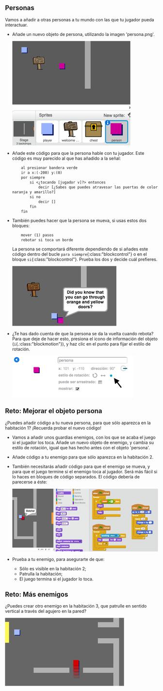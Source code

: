 ## Personas 

Vamos a añadir a otras personas a tu mundo con las que tu jugador pueda interactuar.

+ Añade un nuevo objeto de persona, utilizando la imagen 'persona.png'.

	![screenshot](images/world-person.png)

+ Añade este código para que la persona hable con tu jugador. Este código es muy parecido al que has añadido a la señal:

	```blocks
		al presionar bandera verde
		ir a x:(-200) y:(0)
		por siempre
   			si <¿tocando [jugador v]?> entonces
      			decir [¿Sabes que puedes atravesar las puertas de color naranja y amarillo?]
   			si no
      			decir []
   			fin
		fin
	```

+ También puedes hacer que la persona se mueva, si usas estos dos bloques:

	```blocks
		mover (1) pasos
		rebotar si toca un borde
	```

	La persona se comportará diferente dependiendo de si añades este código dentro del bucle `para siempre`{:class:"blockcontrol"} o en el bloque `si`{:class:"blockcontrol"}. Prueba los dos y decide cuál prefieres.

	![screenshot](images/world-person-test.png)

+ ¿Te has dado cuenta de que la persona se da la vuelta cuando rebota? Para que deje de hacer esto, presiona el icono de información del objeto (`i`{.:class:"blockmotion"}), y haz clic en el punto para fijar el estilo de rotación.

	![screenshot](images/world-person-rotate.png)

## Reto: Mejorar el objeto persona 
¿Puedes añadir código a tu nueva persona, para que sólo aparezca en la habitación 1? ¡Recuerda probar el nuevo código!

+ Vamos a añadir unos guardias enemigos, con los que se acaba el juego si el jugador los toca. Añade un nuevo objeto de enemigo, y cambia su estilo de rotación, igual que has hecho antes con el objeto 'persona'.

+ Añade código a tu enemigo para que sólo aparezca en la habitación 2.

+ También necesitarás añadir código para que el enemigo se mueva, y para que el juego termine si el enemigo toca al jugador. Será más fácil si lo haces en bloques de código separados. El código debería de parecerse a éste:

	![screenshot](images/world-enemy-code.png)

+ Prueba a tu enemigo, para asegurarte de que:
	+ Sólo es visible en la habitación 2;
	+ Patrulla la habitación;
	+ El juego termina si el jugador lo toca.

## Reto: Más enemigos 
¿Puedes crear otro enemigo en la habitación 3, que patrulle en sentido vertical a través del agujero en la pared?

![screenshot](images/world-enemy2.png)
